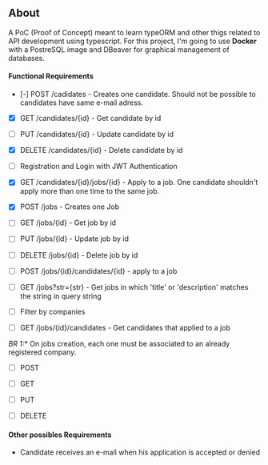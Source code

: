 ## About
A PoC (Proof of Concept) meant to learn typeORM and other thigs related to API development using
typescript. For this project, I'm going to use **Docker** with a PostreSQL image and DBeaver for
graphical management of databases.


#### Functional Requirements

- [-] POST /cadidates - Creates one candidate. Should not be possible to candidates have same e-mail adress.
- [X] GET /candidates/{id} - Get candidate by id
- [ ] PUT /candidates/{id} - Update candidate by id
- [X] DELETE /candidates/{id} - Delete candidate by id
- [ ] Registration and Login with JWT Authentication
- [X] GET /candidates/{id}/jobs/{id} - Apply to a job. One candidate shouldn't apply more than one time to the same job.

- [X] POST /jobs - Creates one Job
- [ ] GET /jobs/{id} - Get job by id
- [ ] PUT /jobs/{id} - Update job by id
- [ ] DELETE /jobs/{id} - Delete job by id
- [ ] POST /jobs/{id}/candidates/{id} - apply to a job
- [ ] GET /jobs?str={str} - Get jobs in which 'title' or 'description' matches the string in query string
- [ ] Filter by companies
- [ ] GET /jobs/{id}/candidates - Get candidates that applied to a job

*BR 1:** On jobs creation, each one must be associated to an already registered company.

- [ ] POST
- [ ] GET
- [ ] PUT
- [ ] DELETE
 

#### Other possibles Requirements

- Candidate receives an e-mail when his application is accepted or denied